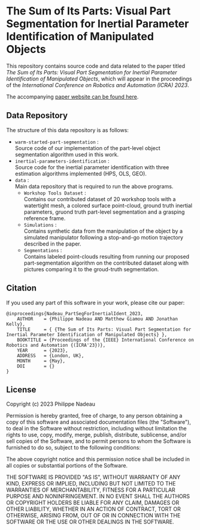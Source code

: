 # The Sum of Its Parts: Visual Part Segmentation for Inertial Parameter Identification of Manipulated Objects
This repository contains source code and data related to the paper titled _The Sum of Its Parts: Visual Part Segmentation for Inertial Parameter Identification of Manipulated Objects_, which will appear in the proceedings of the _International Conference on Robotics and Automation (ICRA) 2023_.

The accompanying [paper website can be found here](https://papers.starslab.ca/part-segmentation-for-inertial-identification/).

## Data Repository

The structure of this data repository is as follows:
- `warm-started-part-segmentation` :  
Source code of our implementation of the part-level object segmentation algorithm used in this work.
- `inertial-parameters-identification` :  
Source code for the inertial parameter identification with three estimation algorithms implemented (HPS, OLS, GEO).
- `data` :  
Main data repository that is required to run the above programs.
    - `Workshop Tools Dataset` :  
    Contains our contributed dataset of 20 workshop tools with a watertight mesh, a colored surface point-cloud, ground truth inertial parameters, gruond truth part-level segmentation and a grasping reference frame.
    - `Simulations` :  
    Contains synthetic data from the manipulation of the object by a simulated manipulator following a stop-and-go motion trajectory described in the paper.
    - `Segmentations` :  
    Contains labeled point-clouds resulting from running our proposed part-segmentation algorithm on the contributed dataset along with pictures comparing it to the groud-truth segmentation.

## Citation
If you used any part of this software in your work, please cite our paper:  
```
@inproceedings{Nadeau_PartSegForInertialIdent_2023, 
    AUTHOR    = {Philippe Nadeau AND Matthew Giamou AND Jonathan Kelly}, 
    TITLE     = { {The Sum of Its Parts: Visual Part Segmentation for Inertial Parameter Identification of Manipulated Objects} }, 
    BOOKTITLE = {Proceedings of the {IEEE} International Conference on Robotics and Automation {(ICRA'23})},
    YEAR      = {2023}, 
    ADDRESS   = {London, UK}, 
    MONTH     = {May}, 
    DOI       = {}
}
```

## License
Copyright (c) 2023 Philippe Nadeau

Permission is hereby granted, free of charge, to any person obtaining a copy
of this software and associated documentation files (the "Software"), to deal
in the Software without restriction, including without limitation the rights
to use, copy, modify, merge, publish, distribute, sublicense, and/or sell
copies of the Software, and to permit persons to whom the Software is
furnished to do so, subject to the following conditions:

The above copyright notice and this permission notice shall be included in all
copies or substantial portions of the Software.

THE SOFTWARE IS PROVIDED "AS IS", WITHOUT WARRANTY OF ANY KIND, EXPRESS OR
IMPLIED, INCLUDING BUT NOT LIMITED TO THE WARRANTIES OF MERCHANTABILITY,
FITNESS FOR A PARTICULAR PURPOSE AND NONINFRINGEMENT. IN NO EVENT SHALL THE
AUTHORS OR COPYRIGHT HOLDERS BE LIABLE FOR ANY CLAIM, DAMAGES OR OTHER
LIABILITY, WHETHER IN AN ACTION OF CONTRACT, TORT OR OTHERWISE, ARISING FROM,
OUT OF OR IN CONNECTION WITH THE SOFTWARE OR THE USE OR OTHER DEALINGS IN THE
SOFTWARE.
